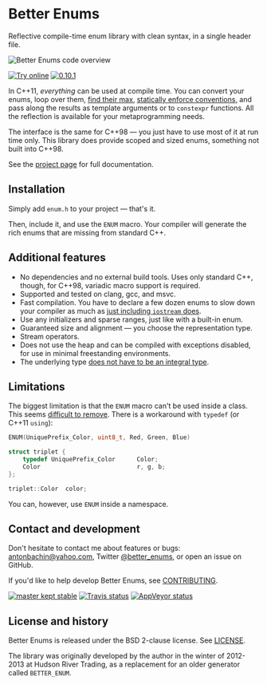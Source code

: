 # Better Enums

Reflective compile-time enum library with clean syntax, in a single header
file.

![Better Enums code overview][sample]

[sample]: https://raw.githubusercontent.com/aantron/better-enums/0.10.1/doc/image/sample.gif

[![Try online][wandbox-img]][wandbox] [![0.10.1][version]][releases]

In C++11, *everything* can be used at compile time. You can convert your enums,
loop over them, [find their max][max],
[statically enforce conventions][enforce], and pass along the results as
template arguments or to `constexpr` functions. All the reflection is available
for your metaprogramming needs.

The interface is the same for C++98 &mdash; you just have to use most of it at
run time only. This library does provide scoped and sized enums, something not
built into C++98.

See the [project page][project] for full documentation.

[max]:      http://aantron.github.io/better-enums/demo/BitSets.html
[enforce]:  http://aantron.github.io/better-enums/demo/SpecialValues.html
[project]:  http://aantron.github.io/better-enums
[wandbox]:  http://melpon.org/wandbox/permlink/pdlAAGoxnjqG6FRI
[tutorial]: http://aantron.github.io/better-enums#Tutorial
[api]:      http://aantron.github.io/better-enums/ApiReference.html
[releases]: https://github.com/aantron/better-enums/releases

[wandbox-img]: https://img.shields.io/badge/try%20it-online-blue.svg
[version]:     https://img.shields.io/badge/version-0.10.1-lightgrey.svg

## Installation

Simply add `enum.h` to your project &mdash; that's it.

Then, include it, and use the `ENUM` macro. Your compiler will generate the rich
enums that are missing from standard C++.

## Additional features

- No dependencies and no external build tools. Uses only standard C++, though,
  for C++98, variadic macro support is required.
- Supported and tested on clang, gcc, and msvc.
- Fast compilation. You have to declare a few dozen enums to slow down your
  compiler as much as [just including `iostream` does][performance].
- Use any initializers and sparse ranges, just like with a built-in enum.
- Guaranteed size and alignment &mdash; you choose the representation type.
- Stream operators.
- Does not use the heap and can be compiled with exceptions disabled, for use in
  minimal freestanding environments.
- The underlying type [does not have to be an integral type][underlying].

[performance]: http://aantron.github.io/better-enums/Performance.html
[underlying]: http://aantron.github.io/better-enums/demo/NonIntegralUnderlyingTypes.html

## Limitations

The biggest limitation is that the `ENUM` macro can't be used inside a class.
This seems [difficult to remove][nested]. There is a workaround with `typedef`
(or C++11 `using`):

```cpp
ENUM(UniquePrefix_Color, uint8_t, Red, Green, Blue)

struct triplet {
    typedef UniquePrefix_Color      Color;
    Color                           r, g, b;
};

triplet::Color  color;
```

You can, however, use `ENUM` inside a namespace.

[nested]: http://aantron.github.io/better-enums/DesignDecisionsFAQ.html#NoEnumInsideClass

## Contact and development

Don't hesitate to contact me about features or bugs:
[antonbachin@yahoo.com][email], Twitter [@better_enums][twitter], or open an
issue on GitHub.

If you'd like to help develop Better Enums, see [CONTRIBUTING][contributing].

[![master kept stable][stable]][commits] [![Travis status][travis-img]][travis]
[![AppVeyor status][appveyor-img]][appveyor]

[email]:        mailto:antonbachin@yahoo.com
[twitter]:      https://twitter.com/better_enums
[contributing]: https://github.com/aantron/better-enums/blob/master/doc/CONTRIBUTING.md
[stable]:       https://img.shields.io/badge/master-kept_stable-brightgreen.svg
[commits]:      https://github.com/aantron/better-enums/blob/master/doc/CONTRIBUTING.md#commits

[appveyor]:     https://ci.appveyor.com/project/aantron/better-enums/branch/master
[travis]:       https://travis-ci.org/aantron/better-enums/branches
[travis-img]:   https://img.shields.io/travis/aantron/better-enums/master.svg?label=travis
[appveyor-img]: https://img.shields.io/appveyor/ci/aantron/better-enums/master.svg?label=appveyor

## License and history

Better Enums is released under the BSD 2-clause license. See [LICENSE][license].

The library was originally developed by the author in the winter of 2012-2013 at
Hudson River Trading, as a replacement for an older generator called
`BETTER_ENUM`.

[license]: https://github.com/aantron/better-enums/blob/master/doc/LICENSE
